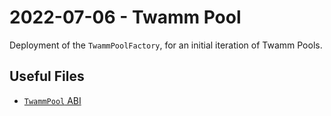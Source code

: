 # 2022-07-06 - Twamm Pool

Deployment of the `TwammPoolFactory`, for an initial iteration of Twamm Pools.

## Useful Files

- [`TwammPool` ABI](./abi/TwammPool.json)
